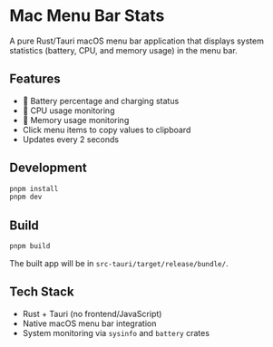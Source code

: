 # Mac Menu Bar Stats

A pure Rust/Tauri macOS menu bar application that displays system statistics (battery, CPU, and memory usage) in the menu bar.

## Features

- 🔋 Battery percentage and charging status
- 🧠 CPU usage monitoring
- 💾 Memory usage monitoring
- Click menu items to copy values to clipboard
- Updates every 2 seconds

## Development

```bash
pnpm install
pnpm dev
```

## Build

```bash
pnpm build
```

The built app will be in `src-tauri/target/release/bundle/`.

## Tech Stack

- Rust + Tauri (no frontend/JavaScript)
- Native macOS menu bar integration
- System monitoring via `sysinfo` and `battery` crates
